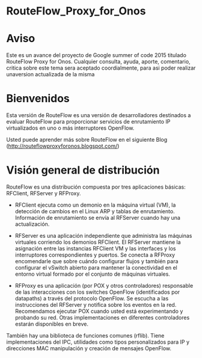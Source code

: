 # RouteFlow_Proxy_for_Onos

#  Aviso
Este es un avance del proyecto de Google summer of code 2015 titulado RouteFlow Proxy for Onos.
Cualquier consulta, ayuda, aporte, comentario, critica sobre este tema sera aceptado coordialmente, para asi poder realizar unaversion actualizada de la misma

#  Bienvenidos
Esta versión de RouteFlow es una versión de desarrolladores destinados a evaluar RouteFlow para proporcionar servicios de enrutamiento IP virtualizados en uno o más interruptores OpenFlow.
 
Usted puede aprender más sobre RouteFlow en el siguiente Blog (http://routeflowproxyforonos.blogspot.com/)

 
#  Visión general de distribución
 RouteFlow es una distribución compuesta por tres aplicaciones básicas: RFClient, RFServer y RFProxy.
 
 * RFClient ejecuta como un demonio en la máquina virtual (VM), la detección de cambios en el Linux ARP y tablas de enrutamiento. Información de enrutamiento se envía al RFServer cuando hay una actualización.
 
 * RFServer es una aplicación independiente que administra las máquinas virtuales corriendo los demonios RFClient. El RFServer mantiene la asignación entre las instancias RFClient VM y las interfaces y los interruptores correspondientes y puertos. Se conecta a RFProxy encomendarle que sobre cuándo configurar flujos y también para configurar el vSwitch abierto para mantener la conectividad en el entorno virtual formado por el conjunto de máquinas virtuales.
 
 * RFProxy es una aplicación (por POX y otros controladores) responsable de las interacciones con los switches OpenFlow (identificados por datapaths) a través del protocolo OpenFlow. Se escucha a las instrucciones del RFServer y notifica sobre los eventos en la red. Recomendamos ejecutar POX cuando usted está experimentando y probando su red. Otras implementaciones en diferentes controladores estarán disponibles en breve.
 
También hay una biblioteca de funciones comunes (rflib). Tiene implementaciones del IPC, utilidades como tipos personalizados para IP y direcciones MAC manipulación y creación de mensajes OpenFlow.
 

